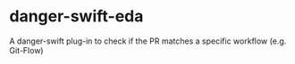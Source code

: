 # danger-swift-eda

A danger-swift plug-in to check if the PR matches a specific workflow (e.g. Git-Flow) 
